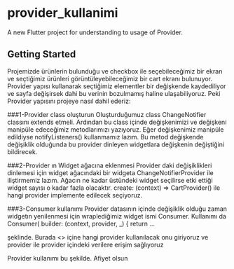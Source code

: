 # provider_kullanimi

A new Flutter project for understanding to usage of Provider.

## Getting Started

Projemizde ürünlerin bulunduğu ve checkbox ile seçebileceğimiz bir ekran ve seçtiğimiz ürünleri görüntüleyebileceğimiz bir cart ekranı bulunuyor. Provider yapısı kullanarak seçtiğimiz elementler bir değişkende kaydediliyor ve sayfa değişirsek dahi bu verinin bozulmamış haline ulaşabiliyoruz. Peki Provider yapısını projeye nasıl dahil ederiz:

###1-Provider class oluşturun
Oluşturduğumuz class ChangeNotifier classını extends etmeli. Ardından bu class içinde değişkenimizi ve değişkeni manipüle edeceğimiz metodlarımızı yazıyoruz. Eğer değişkenimiz manipüle edildiyse notifyListeners() kullanmamız lazım. Bu metod değişkende değişiklik olduğunda bu provider dinleyen widgetlara değişkenin değiştiğini bildirecek.

###2-Provider ın Widget ağacına eklenmesi
Provider daki değişiklikleri dinlemesi için widget ağacındaki bir widgeta ChangeNotifierProvider ile iliştirmemiz lazım. Ağacın ne kadar üstündeki widget seçilirse etki ettiği widget sayısı o kadar fazla olacaktır. create: (context) => CartProvider() ile hangi provider implemente edilecek seçiyoruz.

###3-Consumer kullanımı
Provider datasının içinde değişiklik olduğu zaman widgetın yenilenmesi için wraplediğimiz widget ismi Consumer. Kullanımı da 
Consumer<CartProvider>(
        builder: (context, provider, _) {
          return ...

şeklinde. Burada <> içine hangi provider kullanılacak onu giriyoruz ve provider ile provider içindeki verilere erişim sağlıyoruz

Provider kullanımı bu şekilde. Afiyet olsun

